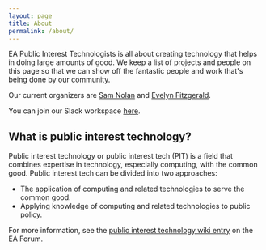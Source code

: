 ```yaml
---
layout: page
title: About
permalink: /about/
---
```


EA Public Interest Technologists is all about creating technology that helps
in doing large amounts of good. We keep a list of projects and people on this
page so that we can show off the fantastic people and work that's being done by
our community.

Our current organizers are [Sam Nolan](/people/SamNolan.html) and [Evelyn Fitzgerald](/people/evelynciara.html).

You can join our Slack workspace [here](https://join.slack.com/t/ea-pub-interest-tech/shared_invite/zt-tar2i03b-3xqmTh1lLFn8NWB6X1ZA6Q).

## What is public interest technology?

Public interest technology or public interest tech (PIT) is a field that combines expertise in technology, especially computing, with the common good. Public interest tech can be divided into two approaches:

* The application of computing and related technologies to serve the common good.
* Applying knowledge of computing and related technologies to public policy.

For more information, see the [public interest technology wiki entry](https://forum.effectivealtruism.org/tag/public-interest-technology) on the EA Forum.
